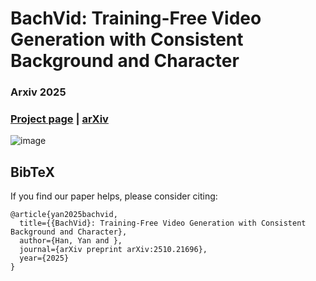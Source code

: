 # BachVid: Training-Free Video Generation with Consistent Background and Character

### Arxiv 2025

### [Project page](https://wolfball.github.io/bachvid/) | [arXiv](https://arxiv.org/abs/2510.21696)

![image](images/teaser.jpg)

<!-- BachVid generates a baTch of videos with consistent background and character using a Training-Free method. -->

## BibTeX
If you find our paper helps, please consider citing:

```text
@article{yan2025bachvid,
  title={{BachVid}: Training-Free Video Generation with Consistent Background and Character},
  author={Han, Yan and },
  journal={arXiv preprint arXiv:2510.21696},
  year={2025}
}
```
